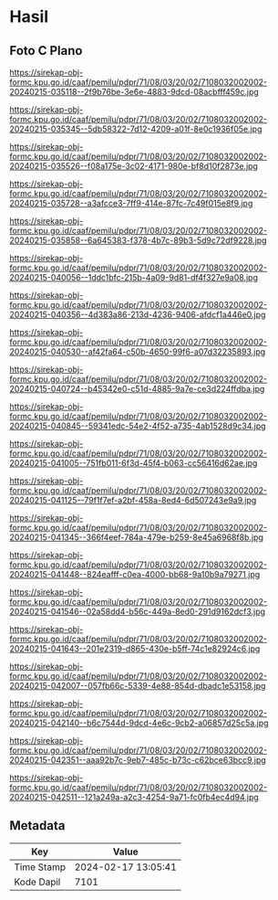 # Hasil

## Foto C Plano

https://sirekap-obj-formc.kpu.go.id/caaf/pemilu/pdpr/71/08/03/20/02/7108032002002-20240215-035118--2f9b76be-3e6e-4883-9dcd-08acbfff459c.jpg

https://sirekap-obj-formc.kpu.go.id/caaf/pemilu/pdpr/71/08/03/20/02/7108032002002-20240215-035345--5db58322-7d12-4209-a01f-8e0c1936f05e.jpg

https://sirekap-obj-formc.kpu.go.id/caaf/pemilu/pdpr/71/08/03/20/02/7108032002002-20240215-035526--f08a175e-3c02-4171-980e-bf8d10f2873e.jpg

https://sirekap-obj-formc.kpu.go.id/caaf/pemilu/pdpr/71/08/03/20/02/7108032002002-20240215-035728--a3afcce3-7ff9-414e-87fc-7c49f015e8f9.jpg

https://sirekap-obj-formc.kpu.go.id/caaf/pemilu/pdpr/71/08/03/20/02/7108032002002-20240215-035858--6a645383-f378-4b7c-89b3-5d9c72df9228.jpg

https://sirekap-obj-formc.kpu.go.id/caaf/pemilu/pdpr/71/08/03/20/02/7108032002002-20240215-040056--1ddc1bfc-215b-4a09-9d81-df4f327e9a08.jpg

https://sirekap-obj-formc.kpu.go.id/caaf/pemilu/pdpr/71/08/03/20/02/7108032002002-20240215-040356--4d383a86-213d-4236-9406-afdcf1a446e0.jpg

https://sirekap-obj-formc.kpu.go.id/caaf/pemilu/pdpr/71/08/03/20/02/7108032002002-20240215-040530--af42fa64-c50b-4650-99f6-a07d32235893.jpg

https://sirekap-obj-formc.kpu.go.id/caaf/pemilu/pdpr/71/08/03/20/02/7108032002002-20240215-040724--b45342e0-c51d-4885-9a7e-ce3d224ffdba.jpg

https://sirekap-obj-formc.kpu.go.id/caaf/pemilu/pdpr/71/08/03/20/02/7108032002002-20240215-040845--59341edc-54e2-4f52-a735-4ab1528d9c34.jpg

https://sirekap-obj-formc.kpu.go.id/caaf/pemilu/pdpr/71/08/03/20/02/7108032002002-20240215-041005--751fb011-6f3d-45f4-b063-cc56416d62ae.jpg

https://sirekap-obj-formc.kpu.go.id/caaf/pemilu/pdpr/71/08/03/20/02/7108032002002-20240215-041125--79f1f7ef-a2bf-458a-8ed4-6d507243e9a9.jpg

https://sirekap-obj-formc.kpu.go.id/caaf/pemilu/pdpr/71/08/03/20/02/7108032002002-20240215-041345--366f4eef-784a-479e-b259-8e45a6968f8b.jpg

https://sirekap-obj-formc.kpu.go.id/caaf/pemilu/pdpr/71/08/03/20/02/7108032002002-20240215-041448--824eafff-c0ea-4000-bb68-9a10b9a79271.jpg

https://sirekap-obj-formc.kpu.go.id/caaf/pemilu/pdpr/71/08/03/20/02/7108032002002-20240215-041546--02a58dd4-b56c-449a-8ed0-291d9162dcf3.jpg

https://sirekap-obj-formc.kpu.go.id/caaf/pemilu/pdpr/71/08/03/20/02/7108032002002-20240215-041643--201e2319-d865-430e-b5ff-74c1e82924c6.jpg

https://sirekap-obj-formc.kpu.go.id/caaf/pemilu/pdpr/71/08/03/20/02/7108032002002-20240215-042007--057fb66c-5339-4e88-854d-dbadc1e53158.jpg

https://sirekap-obj-formc.kpu.go.id/caaf/pemilu/pdpr/71/08/03/20/02/7108032002002-20240215-042140--b6c7544d-9dcd-4e6c-9cb2-a06857d25c5a.jpg

https://sirekap-obj-formc.kpu.go.id/caaf/pemilu/pdpr/71/08/03/20/02/7108032002002-20240215-042351--aaa92b7c-9eb7-485c-b73c-c62bce63bcc9.jpg

https://sirekap-obj-formc.kpu.go.id/caaf/pemilu/pdpr/71/08/03/20/02/7108032002002-20240215-042511--121a249a-a2c3-4254-9a71-fc0fb4ec4d94.jpg


## Metadata

| Key        | Value               |
| ---------- | ------------------- |
| Time Stamp | 2024-02-17 13:05:41 |
| Kode Dapil | 7101                |



